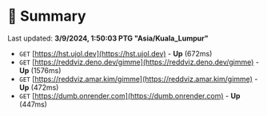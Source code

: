 # 📖 Summary
Last updated: **3/9/2024, 1:50:03 PTG "Asia/Kuala_Lumpur"**

- `GET` [https://hst.ujol.dev](https://hst.ujol.dev) - **Up** (672ms)
- `GET` [https://reddviz.deno.dev/gimme](https://reddviz.deno.dev/gimme) - **Up** (1576ms)
- `GET` [https://reddviz.amar.kim/gimme](https://reddviz.amar.kim/gimme) - **Up** (472ms)
- `GET` [https://dumb.onrender.com](https://dumb.onrender.com) - **Up** (447ms)
